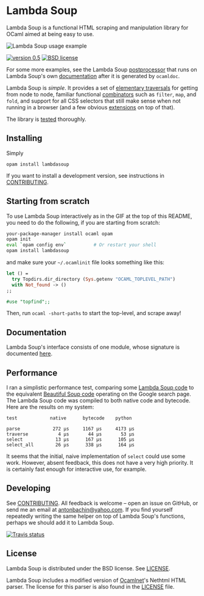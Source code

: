 # Lambda Soup

Lambda Soup is a functional HTML scraping and manipulation library for OCaml
aimed at being easy to use.

![Lambda Soup usage example][sample]

[sample]: https://raw.githubusercontent.com/aantron/lambda-soup/master/docs/sample.gif

[![version 0.5][version]][releases] [![BSD license][license-img]][license]

[version]:     https://img.shields.io/badge/version-0.5-blue.svg
[license-img]: https://img.shields.io/badge/license-BSD-blue.svg

For some more examples, see the Lambda Soup [postprocessor][postprocess] that
runs on Lambda Soup's own [documentation][docs] after it is generated by
`ocamldoc`.

Lambda Soup is *simple*. It provides a set of
[elementary traversals][traversals] for getting from node to node, familiar
functional [combinators][combinators] such as `filter`, `map`, and `fold`, and
support for all CSS selectors that still make sense when not running in a
browser (and a few obvious [extensions][extracss] on top of that).

The library is [tested][tests] thoroughly.

## Installing

Simply

    opam install lambdasoup

If you want to install a development version, see instructions in
[CONTRIBUTING][contributing-install].

[contributing-install]: https://github.com/aantron/lambda-soup/blob/master/docs/CONTRIBUTING.md#developing

## Starting from scratch

To use Lambda Soup interactively as in the GIF at the top of this README, you
need to do the following, if you are starting from scratch:

```sh
your-package-manager install ocaml opam
opam init
eval `opam config env`          # Or restart your shell
opam install lambdasoup
```

and make sure your `~/.ocamlinit` file looks something like this:

```ocaml
let () =
  try Topdirs.dir_directory (Sys.getenv "OCAML_TOPLEVEL_PATH")
  with Not_found -> ()
;;

#use "topfind";;
```

Then, run `ocaml -short-paths` to start the top-level, and scrape away!

## Documentation

Lambda Soup's interface consists of one module, whose signature is documented
[here][docs].

## Performance

I ran a simplistic performance test, comparing some
[Lambda Soup code][ocaml-perf] to the equivalent
[Beautiful Soup code][python-perf] operating on the Google search page. The
Lambda Soup code was compiled to both native code and bytecode. Here are the
results on my system:

    test            native      bytecode    python

    parse            272 µs     1167 µs     4173 µs
    traverse           4 µs       44 µs       53 µs
    select            13 µs      167 µs      105 µs
    select_all        26 µs      338 µs      164 µs

It seems that the initial, naive implementation of `select` could use some work.
However, absent feedback, this does not have a very high priority. It is
certainly fast enough for interactive use, for example.

## Developing

See [CONTRIBUTING][contributing]. All feedback is welcome – open an issue on
GitHub, or send me an email at [antonbachin@yahoo.com][email]. If you find
yourself repeatedly writing the same helper on top of Lambda Soup's functions,
perhaps we should add it to Lambda Soup.

[![Travis status][travis-img]][travis]

[travis]:       https://travis-ci.org/aantron/lambda-soup/branches
[travis-img]:   https://img.shields.io/travis/aantron/lambda-soup/master.svg

## License

Lambda Soup is distributed under the BSD license. See [LICENSE][license].

Lambda Soup includes a modified version of [Ocamlnet][ocamlnet]'s Nethtml HTML
parser. The license for this parser is also found in the [LICENSE][license]
file.

[docs]:         http://aantron.github.io/lambda-soup
[postprocess]:  https://github.com/aantron/lambda-soup/blob/master/docs/postprocess.ml
[tests]:        https://github.com/aantron/lambda-soup/blob/master/test/test.ml
[ocaml-perf]:   https://github.com/aantron/lambda-soup/blob/master/test/performance.ml
[python-perf]:  https://github.com/aantron/lambda-soup/blob/master/test/performance.py
[contributing]: https://github.com/aantron/lambda-soup/blob/master/docs/CONTRIBUTING.md
[email]:        mailto:antonbachin@yahoo.com
[license]:      https://github.com/aantron/lambda-soup/blob/master/docs/LICENSE
[releases]:     https://github.com/aantron/lambda-soup/releases
[extracss]:     http://aantron.github.io/lambda-soup#VALselect
[traversals]:   http://aantron.github.io/lambda-soup#2_Elementarytraversals
[combinators]:  http://aantron.github.io/lambda-soup#2_Combinators
[ocamlnet]:     http://projects.camlcity.org/projects/ocamlnet.html
